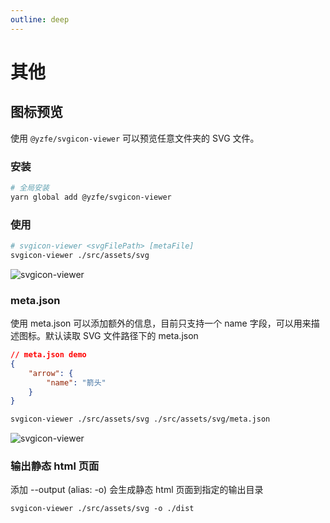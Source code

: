 ```yaml
---
outline: deep
---
```

# 其他

## 图标预览
使用 `@yzfe/svgicon-viewer` 可以预览任意文件夹的 SVG 文件。

### 安装
```bash
# 全局安装
yarn global add @yzfe/svgicon-viewer
```

### 使用
```bash
# svgicon-viewer <svgFilePath> [metaFile]
svgicon-viewer ./src/assets/svg
```
![svgicon-viewer](../../svgicon-viewer.png)

### meta.json
使用 meta.json 可以添加额外的信息，目前只支持一个 name 字段，可以用来描述图标。默认读取 SVG 文件路径下的 meta.json


```json
// meta.json demo
{
    "arrow": {
        "name": "箭头"
    }
}
```

```bash
svgicon-viewer ./src/assets/svg ./src/assets/svg/meta.json
```

![svgicon-viewer](../../svgicon-viewer-meta.png)

### 输出静态 html 页面
添加 --output (alias: -o) 会生成静态 html 页面到指定的输出目录

```
svgicon-viewer ./src/assets/svg -o ./dist
```
